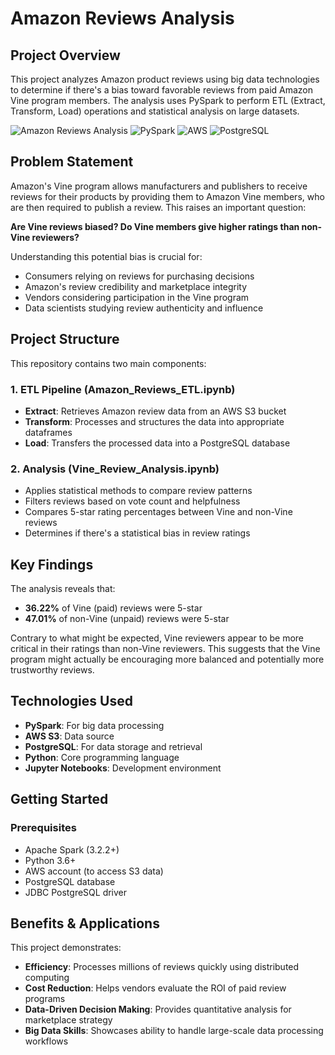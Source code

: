 # Amazon Reviews Analysis

## Project Overview
This project analyzes Amazon product reviews using big data technologies to determine if there's a bias toward favorable reviews from paid Amazon Vine program members. The analysis uses PySpark to perform ETL (Extract, Transform, Load) operations and statistical analysis on large datasets.

![Amazon Reviews Analysis](https://img.shields.io/badge/Data%20Analysis-Big%20Data-blue)
![PySpark](https://img.shields.io/badge/Technology-PySpark-orange)
![AWS](https://img.shields.io/badge/Cloud-AWS-yellow)
![PostgreSQL](https://img.shields.io/badge/Database-PostgreSQL-blue)

## Problem Statement
Amazon's Vine program allows manufacturers and publishers to receive reviews for their products by providing them to Amazon Vine members, who are then required to publish a review. This raises an important question:

**Are Vine reviews biased? Do Vine members give higher ratings than non-Vine reviewers?**

Understanding this potential bias is crucial for:
- Consumers relying on reviews for purchasing decisions
- Amazon's review credibility and marketplace integrity
- Vendors considering participation in the Vine program
- Data scientists studying review authenticity and influence

## Project Structure
This repository contains two main components:

### 1. ETL Pipeline (Amazon_Reviews_ETL.ipynb)
- **Extract**: Retrieves Amazon review data from an AWS S3 bucket
- **Transform**: Processes and structures the data into appropriate dataframes
- **Load**: Transfers the processed data into a PostgreSQL database

### 2. Analysis (Vine_Review_Analysis.ipynb)
- Applies statistical methods to compare review patterns
- Filters reviews based on vote count and helpfulness 
- Compares 5-star rating percentages between Vine and non-Vine reviews
- Determines if there's a statistical bias in review ratings

## Key Findings
The analysis reveals that:
- **36.22%** of Vine (paid) reviews were 5-star
- **47.01%** of non-Vine (unpaid) reviews were 5-star

Contrary to what might be expected, Vine reviewers appear to be more critical in their ratings than non-Vine reviewers. This suggests that the Vine program might actually be encouraging more balanced and potentially more trustworthy reviews.

## Technologies Used
- **PySpark**: For big data processing
- **AWS S3**: Data source
- **PostgreSQL**: For data storage and retrieval
- **Python**: Core programming language
- **Jupyter Notebooks**: Development environment

## Getting Started

### Prerequisites
- Apache Spark (3.2.2+)
- Python 3.6+
- AWS account (to access S3 data)
- PostgreSQL database
- JDBC PostgreSQL driver

## Benefits & Applications
This project demonstrates:
- **Efficiency**: Processes millions of reviews quickly using distributed computing
- **Cost Reduction**: Helps vendors evaluate the ROI of paid review programs
- **Data-Driven Decision Making**: Provides quantitative analysis for marketplace strategy
- **Big Data Skills**: Showcases ability to handle large-scale data processing workflows
